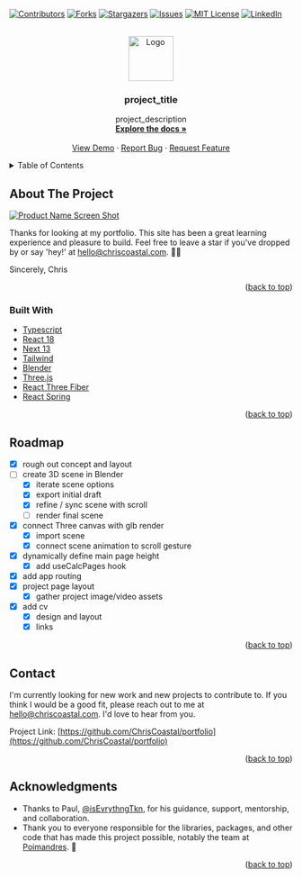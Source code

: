 <div id="top"></div>

[![Contributors][contributors-shield]][contributors-url]
[![Forks][forks-shield]][forks-url]
[![Stargazers][stars-shield]][stars-url]
[![Issues][issues-shield]][issues-url]
[![MIT License][license-shield]][license-url]
[![LinkedIn][linkedin-shield]][linkedin-url]

<!-- PROJECT LOGO -->
<br />
<div align="center">
  <a href="https://github.com/ChrisCoastal/portfolio">
    <img src="public/images/logo.png" alt="Logo" width="80" height="80">
  </a>

<h3 align="center">project_title</h3>

  <p align="center">
    project_description
    <br />
    <a href="https://github.com/ChrisCoastal/portfolio"><strong>Explore the docs »</strong></a>
    <br />
    <br />
    <a href="https://github.com/ChrisCoastal/portfolio">View Demo</a>
    ·
    <a href="https://github.com/ChrisCoastal/portfolio/issues">Report Bug</a>
    ·
    <a href="https://github.com/ChrisCoastal/portfolio/issues">Request Feature</a>
  </p>
</div>

<!-- TABLE OF CONTENTS -->
<details>
  <summary>Table of Contents</summary>
  <ol>
    <li>
      <a href="#about-the-project">About The Project</a>
      <ul>
        <li><a href="#built-with">Built With</a></li>
      </ul>
    </li>
    <li><a href="#roadmap">Roadmap</a></li>
    <li><a href="#license">License</a></li>
    <li><a href="#contact">Contact</a></li>
    <li><a href="#acknowledgments">Acknowledgments</a></li>
  </ol>
</details>

<!-- ABOUT THE PROJECT -->

## About The Project

[![Product Name Screen Shot][product-screenshot]](https://example.com)

Thanks for looking at my portfolio. This site has been a great learning experience and pleasure to build. Feel free to leave a star if you've dropped by or say 'hey!' at hello@chriscoastal.com. 🙏🌊

Sincerely,
Chris

<p align="right">(<a href="#top">back to top</a>)</p>

### Built With

- [Typescript](https://www.typescriptlang.org/)
- [React 18](https://reactjs.org/)
- [Next 13](https://nextjs.org/)
- [Tailwind](https://tailwindcss.com/)
- [Blender](https://www.blender.org/)
- [Three.js](https://threejs.org/)
- [React Three Fiber](https://docs.pmnd.rs/react-three-fiber/getting-started/introduction)
- [React Spring](https://www.react-spring.dev/)

<p align="right">(<a href="#top">back to top</a>)</p>

<!-- ROADMAP -->

## Roadmap

- [x] rough out concept and layout
- [ ] create 3D scene in Blender
  - [x] iterate scene options
  - [x] export initial draft
  - [x] refine / sync scene with scroll
  - [ ] render final scene
- [x] connect Three canvas with glb render
  - [x] import scene
  - [x] connect scene animation to scroll gesture
- [x] dynamically define main page height
  - [x] add useCalcPages hook
- [x] add app routing
- [x] project page layout
  - [x] gather project image/video assets
- [x] add cv
  - [x] design and layout
  - [x] links

<p align="right">(<a href="#top">back to top</a>)</p>

<!-- CONTACT -->

## Contact

I'm currently looking for new work and new projects to contribute to. If you think I would be a good fit, please reach out to me at hello@chriscoastal.com. I'd love to hear from you.

Project Link: [https://github.com/ChrisCoastal/portfolio](https://github.com/ChrisCoastal/portfolio)

<p align="right">(<a href="#top">back to top</a>)</p>

<!-- ACKNOWLEDGMENTS -->

## Acknowledgments

- Thanks to Paul, <a href="https://github.com/isEvrythngTkn" target="_blank">@isEvrythngTkn</a>, for his guidance, support, mentorship, and collaboration.
- Thank you to everyone responsible for the libraries, packages, and other code that has made this project possible, notably the team at <a href="https://github.com/pmndrs" target="_blank">Poimandres</a>. 🙏

<p align="right">(<a href="#top">back to top</a>)</p>

<!-- MARKDOWN LINKS & IMAGES -->
<!-- https://www.markdownguide.org/basic-syntax/#reference-style-links -->

[contributors-shield]: https://img.shields.io/github/contributors/ChrisCoastal/portfolio.svg?style=for-the-badge
[contributors-url]: https://github.com/ChrisCoastal/portfolio/graphs/contributors
[forks-shield]: https://img.shields.io/github/forks/ChrisCoastal/portfolio.svg?style=for-the-badge
[forks-url]: https://github.com/ChrisCoastal/portfolio/network/members
[stars-shield]: https://img.shields.io/github/stars/ChrisCoastal/portfolio.svg?style=for-the-badge
[stars-url]: https://github.com/ChrisCoastal/portfolio/stargazers
[issues-shield]: https://img.shields.io/github/issues/ChrisCoastal/portfolio.svg?style=for-the-badge
[issues-url]: https://github.com/ChrisCoastal/portfolio/issues
[license-shield]: https://img.shields.io/github/license/ChrisCoastal/portfolio.svg?style=for-the-badge
[license-url]: https://github.com/ChrisCoastal/portfolio/blob/master/LICENSE.txt
[linkedin-shield]: https://img.shields.io/badge/-LinkedIn-black.svg?style=for-the-badge&logo=linkedin&colorB=555
[linkedin-url]: https://linkedin.com/in/christopher-allen-3194371b5
[product-screenshot]: images/screenshot.png

